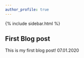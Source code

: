 ```yaml
---
author_profile: true
---
```

{% include sidebar.html %}
## First Blog post

This is my first blog post!
07.01.2020
